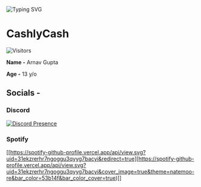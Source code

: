 
![Typing SVG](https://readme-typing-svg.herokuapp.com/?duration=3000&center=true&vCenter=true&lines=CashlyCash+Here;Coding+right+now+(Probably);Checkout+my+socials)
# CashlyCash
![Visitors](https://visitor-counter-badge.vercel.app/api/CashlyCash/Readme)

**Name -** Arnav Gupta

**Age -** 13 y/o

## Socials -
### Discord
[![Discord Presence](https://lanyard.cnrad.dev/api/908554250945183744)](https://discord.com/users/908554250945183744)

### Spotify
[[https://spotify-github-profile.vercel.app/api/view.svg?uid=31ekzrerhr7ngoggu3qyyg7bacyi&redirect=true][https://spotify-github-profile.vercel.app/api/view.svg?uid=31ekzrerhr7ngoggu3qyyg7bacyi&cover_image=true&theme=natemoo-re&bar_color=53b14f&bar_color_cover=true)]]

